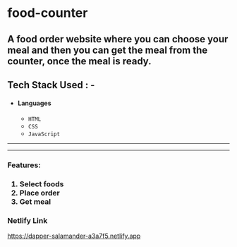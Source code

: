 # food-counter
A food order website where you can choose your meal and then you can get the meal from the counter, once the meal is ready.
---
## Tech Stack Used : -

- #### Languages
  - `HTML`
  - `CSS`
  - `JavaScript`

---

---
<h3>Features:<h3/>
  <ol>
    <li>Select foods</li>
    <li>Place order</li>
    <li>Get meal</li>
    
  </ol>

### Netlify Link

https://dapper-salamander-a3a7f5.netlify.app

